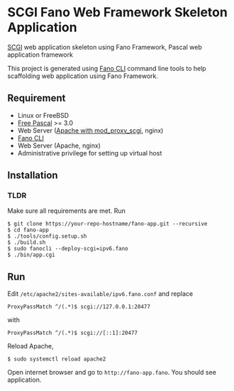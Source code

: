 # SCGI Fano Web Framework Skeleton Application

[SCGI](https://python.ca/scgi/protocol.txt) web application skeleton using Fano Framework, Pascal web application framework

This project is generated using [Fano CLI](https://github.com/fanoframework/fano-cli)
command line tools to help scaffolding web application using Fano Framework.

## Requirement

- Linux or FreeBSD
- [Free Pascal](https://www.freepascal.org/) >= 3.0
- Web Server ([Apache with mod_proxy_scgi](https://httpd.apache.org/docs/current/mod/mod_proxy_scgi.html), nginx)
- [Fano CLI](https://github.com/fanoframework/fano-cli)
- Web Server (Apache, nginx)
- Administrative privilege for setting up virtual host

## Installation

### TLDR
Make sure all requirements are met. Run
```
$ git clone https://your-repo-hostname/fano-app.git --recursive
$ cd fano-app
$ ./tools/config.setup.sh
$ ./build.sh
$ sudo fanocli --deploy-scgi=ipv6.fano
$ ./bin/app.cgi
```

## Run

Edit `/etc/apache2/sites-available/ipv6.fano.conf` and replace

```
ProxyPassMatch ^/(.*)$ scgi://127.0.0.1:20477
```

with

```
ProxyPassMatch ^/(.*)$ scgi://[::1]:20477
```
Reload Apache,

```
$ sudo systemctl reload apache2
```
Open internet browser and go to `http://fano-app.fano`. You should see application.
